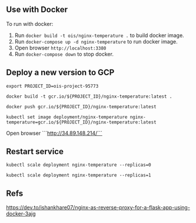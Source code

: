 ## Use with Docker

To run with docker:

1. Run ```docker build -t ois/nginx-temperature .``` to build docker image.
2. Run ```docker-compose up -d nginx-temperature``` to run docker image.
3. Open browser ```http://localhost:3380```
4. Run ```docker-compose down``` to stop docker.

## Deploy a new version to GCP

```export PROJECT_ID=ois-project-95773```

```docker build -t gcr.io/${PROJECT_ID}/nginx-temperature:latest .```

```docker push gcr.io/${PROJECT_ID}/nginx-temperature:latest```

```kubectl set image deployment/nginx-temperature nginx-temperature=gcr.io/${PROJECT_ID}/nginx-temperature:latest```

Open browser ```http://34.89.148.214/´´´

## Restart service

```kubectl scale deployment nginx-temperature --replicas=0```

```kubectl scale deployment nginx-temperature --replicas=1```

## Refs
https://dev.to/ishankhare07/nginx-as-reverse-proxy-for-a-flask-app-using-docker-3ajg